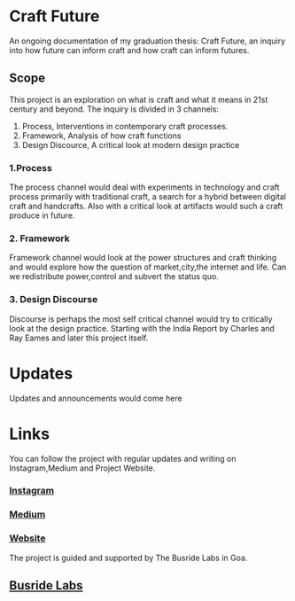 # Craft Future
An ongoing documentation of my graduation thesis: Craft Future, an inquiry into how future can inform craft and how craft can inform futures.

## Scope
This project is an exploration on what is craft and what it means in 21st century and beyond. 
The inquiry is divided in 3 channels:
1. Process, Interventions in contemporary craft processes.
1. Framework, Analysis of how craft functions
1. Design Discource, A critical look at modern design practice

### 1.Process
The process channel would deal with experiments in technology and craft process primarily with traditional craft, a search for a hybrid between digital craft and handcrafts. Also with a critical look at artifacts would such a craft produce in future.

### 2. Framework
Framework channel would look at the power structures and craft thinking and would explore how the question of market,city,the internet and life. Can we redistribute power,control and subvert the status quo.

### 3. Design Discourse
Discourse is perhaps the most self critical channel would try to critically look at the design practice. Starting with the India Report by Charles and Ray Eames and later this project itself.

# Updates

Updates and announcements would come here

# Links

You can follow the project with regular updates and writing on Instagram,Medium and Project Website.
### [Instagram](https://www.instagram.com/craftfuture/)
### [Medium](http://medium.com/crafted-futures/)
### [Website](http://strangerobot.design/craftfuture)

The project is guided and supported by The Busride Labs in Goa.
## [Busride Labs](https://www.facebook.com/TheBusrideLab/)
